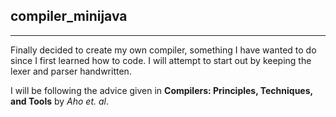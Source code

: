 ## compiler_minijava

***

Finally decided to create my own compiler, something I have wanted to do since I first learned how to code. I will attempt to start out by keeping the lexer and parser handwritten.

I will be following the advice given in __Compilers: Principles, Techniques, and Tools__ by _Aho et. al_.
